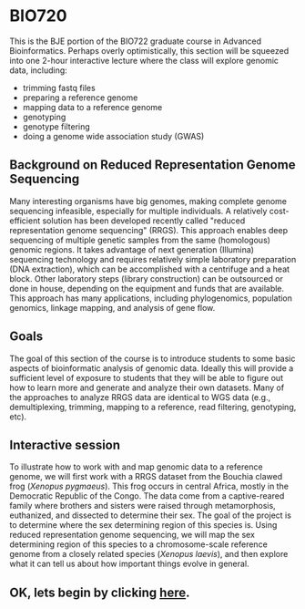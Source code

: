 # BIO720
This is the BJE portion of the BIO722 graduate course in Advanced Bioinformatics.  Perhaps overly optimistically, this section will be squeezed into one 2-hour interactive lecture where the class will explore genomic data, including:
* trimming fastq files
* preparing a reference genome
* mapping data to a reference genome
* genotyping
* genotype filtering
* doing a genome wide association study (GWAS)  

## Background on Reduced Representation Genome Sequencing
Many interesting organisms have big genomes, making complete genome sequencing infeasible, especially for multiple individuals.  A relatively cost-efficient solution has been developed recently called "reduced representation genome sequencing" (RRGS).  This approach enables deep sequencing of multiple genetic samples from the same (homologous) genomic regions.  It takes advantage of next generation (Illumina) sequencing technology and requires relatively simple laboratory preparation (DNA extraction), which can be accomplished with a centrifuge and a heat block.  Other laboratory steps (library construction) can be outsourced or done in house, depending on the equipment and funds that are available. This approach has many applications, including phylogenomics, population genomics, linkage mapping, and analysis of gene flow.

## Goals
The goal of this section of the course is to introduce students to some basic aspects of bioinformatic analysis of genomic data. Ideally this  will provide a sufficient level of exposure to students that they will be able to figure out how to learn more and generate and analyze their own datasets. Many of the approaches to analyze RRGS data are identical to WGS data (e.g., demultiplexing, trimming, mapping to a reference, read filtering, genotyping, etc).

## Interactive session 
To illustrate how to work with and map genomic data to a reference genome, we will first work with a RRGS dataset from the Bouchia clawed frog (*Xenopus pygmaeus*).  This frog occurs in central Africa, mostly in the Democratic Republic of the Congo. The data come from a captive-reared family where brothers and sisters were raised through metamorphosis, euthanized, and dissected to determine their sex. The goal of the project is to determine where the sex determining region of this species is. Using reduced representation genome sequencing, we will map the sex determining region of this species to a chromosome-scale reference genome from a closely related species (*Xenopus laevis*), and then explore what it can tell us about how important things evolve in general.  
 
## OK, lets begin by clicking [here](https://github.com/evansbenj/BIO720/blob/master/1_Lecture_1.md).

